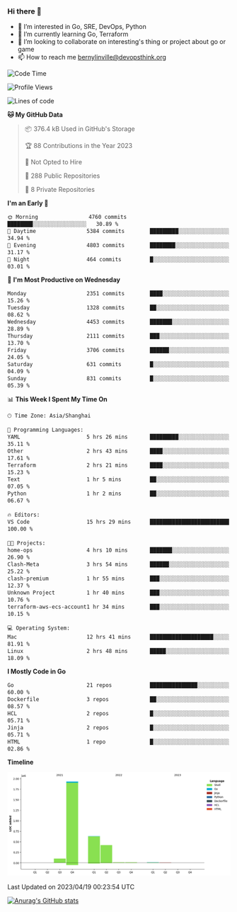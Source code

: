 ### Hi there 👋

- 👀 I’m interested in Go, SRE, DevOps, Python
- 🌱 I’m currently learning Go, Terraform
- 👯 I’m looking to collaborate on interesting's thing or project about go or game
- 📫 How to reach me bernylinville@devopsthink.org

<!--START_SECTION:waka-->
![Code Time](http://img.shields.io/badge/Code%20Time-233%20hrs%2027%20mins-blue)

![Profile Views](http://img.shields.io/badge/Profile%20Views-1-blue)

![Lines of code](https://img.shields.io/badge/From%20Hello%20World%20I%27ve%20Written-3.1%20million%20lines%20of%20code-blue)

**🐱 My GitHub Data** 

> 📦 376.4 kB Used in GitHub's Storage 
 > 
> 🏆 88 Contributions in the Year 2023
 > 
> 🚫 Not Opted to Hire
 > 
> 📜 288 Public Repositories 
 > 
> 🔑 8 Private Repositories 
 > 
**I'm an Early 🐤** 

```text
🌞 Morning                4760 commits        ████████░░░░░░░░░░░░░░░░░   30.89 % 
🌆 Daytime                5384 commits        █████████░░░░░░░░░░░░░░░░   34.94 % 
🌃 Evening                4803 commits        ████████░░░░░░░░░░░░░░░░░   31.17 % 
🌙 Night                  464 commits         █░░░░░░░░░░░░░░░░░░░░░░░░   03.01 % 
```
📅 **I'm Most Productive on Wednesday** 

```text
Monday                   2351 commits        ████░░░░░░░░░░░░░░░░░░░░░   15.26 % 
Tuesday                  1328 commits        ██░░░░░░░░░░░░░░░░░░░░░░░   08.62 % 
Wednesday                4453 commits        ███████░░░░░░░░░░░░░░░░░░   28.89 % 
Thursday                 2111 commits        ███░░░░░░░░░░░░░░░░░░░░░░   13.70 % 
Friday                   3706 commits        ██████░░░░░░░░░░░░░░░░░░░   24.05 % 
Saturday                 631 commits         █░░░░░░░░░░░░░░░░░░░░░░░░   04.09 % 
Sunday                   831 commits         █░░░░░░░░░░░░░░░░░░░░░░░░   05.39 % 
```


📊 **This Week I Spent My Time On** 

```text
🕑︎ Time Zone: Asia/Shanghai

💬 Programming Languages: 
YAML                     5 hrs 26 mins       █████████░░░░░░░░░░░░░░░░   35.11 % 
Other                    2 hrs 43 mins       ████░░░░░░░░░░░░░░░░░░░░░   17.61 % 
Terraform                2 hrs 21 mins       ████░░░░░░░░░░░░░░░░░░░░░   15.23 % 
Text                     1 hr 5 mins         ██░░░░░░░░░░░░░░░░░░░░░░░   07.05 % 
Python                   1 hr 2 mins         ██░░░░░░░░░░░░░░░░░░░░░░░   06.67 % 

🔥 Editors: 
VS Code                  15 hrs 29 mins      █████████████████████████   100.00 % 

🐱‍💻 Projects: 
home-ops                 4 hrs 10 mins       ███████░░░░░░░░░░░░░░░░░░   26.90 % 
Clash-Meta               3 hrs 54 mins       ██████░░░░░░░░░░░░░░░░░░░   25.22 % 
clash-premium            1 hr 55 mins        ███░░░░░░░░░░░░░░░░░░░░░░   12.37 % 
Unknown Project          1 hr 40 mins        ███░░░░░░░░░░░░░░░░░░░░░░   10.76 % 
terraform-aws-ecs-account1 hr 34 mins        ███░░░░░░░░░░░░░░░░░░░░░░   10.15 % 

💻 Operating System: 
Mac                      12 hrs 41 mins      ████████████████████░░░░░   81.91 % 
Linux                    2 hrs 48 mins       █████░░░░░░░░░░░░░░░░░░░░   18.09 % 
```

**I Mostly Code in Go** 

```text
Go                       21 repos            ███████████████░░░░░░░░░░   60.00 % 
Dockerfile               3 repos             ██░░░░░░░░░░░░░░░░░░░░░░░   08.57 % 
HCL                      2 repos             █░░░░░░░░░░░░░░░░░░░░░░░░   05.71 % 
Jinja                    2 repos             █░░░░░░░░░░░░░░░░░░░░░░░░   05.71 % 
HTML                     1 repo              █░░░░░░░░░░░░░░░░░░░░░░░░   02.86 % 
```



**Timeline**

![Lines of Code chart](https://raw.githubusercontent.com/bernylinville/bernylinville/main/assets/bar_graph.png)


 Last Updated on 2023/04/19 00:23:54 UTC
<!--END_SECTION:waka-->

[![Anurag's GitHub stats](https://github-readme-stats.vercel.app/api?username=bernylinville)](https://github.com/anuraghazra/github-readme-stats)


<!--
**kylechou-dunk/kylechou-dunk** is a ✨ _special_ ✨ repository because its `README.md` (this file) appears on your GitHub profile.

Here are some ideas to get you started:

- 🔭 I’m currently working on ...
- 🌱 I’m currently learning ...
- 👯 I’m looking to collaborate on ...
- 🤔 I’m looking for help with ...
- 💬 Ask me about ...
- 📫 How to reach me: ...
- 😄 Pronouns: ...
- ⚡ Fun fact: ...
-->
